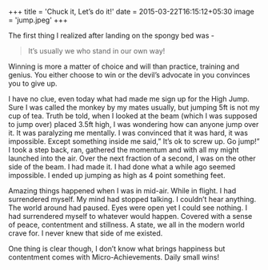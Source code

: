 +++
title = 'Chuck it, Let’s do it!'
date = 2015-03-22T16:15:12+05:30
image = 'jump.jpeg'
+++


The first thing I realized after landing on the spongy bed was -

> It’s usually we who stand in our own way!

Winning is more a matter of choice and will than practice, training and genius. You either choose to win or the devil’s advocate in you convinces you to give up.

I have no clue, even today what had made me sign up for the High Jump. Sure I was called the monkey by my mates usually, but jumping 5ft is not my cup of tea. Truth be told, when I looked at the beam (which I was supposed to jump over) placed 3.5ft high, I was wondering how can anyone jump over it. It was paralyzing me mentally. I was convinced that it was hard, it was impossible. Except something inside me said,” It’s ok to screw up. Go jump!” I took a step back, ran, gathered the momentum and with all my might launched into the air. Over the next fraction of a second, I was on the other side of the beam. I had made it. I had done what a while ago seemed impossible. I ended up jumping as high as 4 point something feet.

Amazing things happened when I was in mid-air. While in flight. I had surrendered myself. My mind had stopped talking. I couldn’t hear anything. The world around had paused. Eyes were open yet I could see nothing. I had surrendered myself to whatever would happen. Covered with a sense of peace, contentment and stillness. A state, we all in the modern world crave for. I never knew that side of me existed.

One thing is clear though, I don’t know what brings happiness but contentment comes with Micro-Achievements. Daily small wins!
